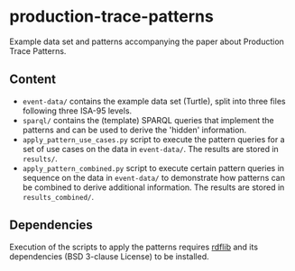 # production-trace-patterns
Example data set and patterns accompanying the paper about Production Trace Patterns.

## Content

* `event-data/` contains the example data set (Turtle), split into three files following three ISA-95 levels.
* `sparql/` contains the (template) SPARQL queries that implement the patterns and can be used to derive the 'hidden' information.
* `apply_pattern_use_cases.py` script to execute the pattern queries for a set of use cases on the data in `event-data/`. The results are stored in `results/`.
* `apply_pattern_combined.py` script to execute certain pattern queries in sequence on the data in `event-data/` to demonstrate how patterns can be combined to derive additional information. The results are stored in `results_combined/`.

## Dependencies
Execution of the scripts to apply the patterns requires [rdflib](https://github.com/RDFLib) and its dependencies (BSD 3-clause License) to be installed.